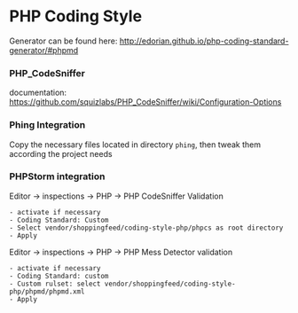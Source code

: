 # PHP Coding Style

Generator can be found here: http://edorian.github.io/php-coding-standard-generator/#phpmd

### PHP_CodeSniffer

documentation: https://github.com/squizlabs/PHP_CodeSniffer/wiki/Configuration-Options


### Phing Integration

Copy the necessary files located in directory `phing`, then tweak them according the project needs


### PHPStorm integration


Editor -> inspections -> PHP -> PHP CodeSniffer Validation

    - activate if necessary
    - Coding Standard: Custom
    - Select vendor/shoppingfeed/coding-style-php/phpcs as root directory
    - Apply
    
    
Editor -> inspections -> PHP -> PHP Mess Detector validation

    - activate if necessary
    - Coding Standard: custom
    - Custom rulset: select vendor/shoppingfeed/coding-style-php/phpmd/phpmd.xml
    - Apply